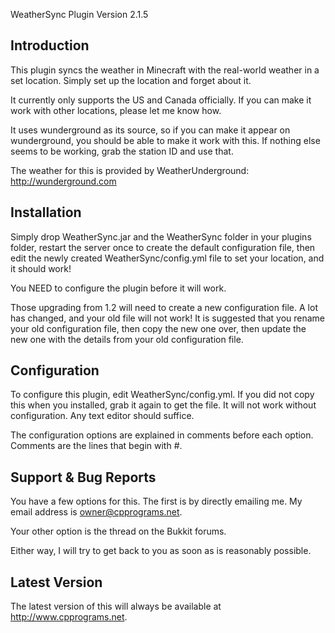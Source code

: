 WeatherSync Plugin
Version 2.1.5

Introduction
------------

This plugin syncs the weather in Minecraft with the real-world weather in
a set location. Simply set up the location and forget about it. 

It currently only supports the US and Canada officially. If you can make it 
work with other locations, please let me know how.

It uses wunderground as its source, so if you can make it appear on wunderground,
you should be able to make it work with this. If nothing else seems to be working,
grab the station ID and use that.

The weather for this is provided by WeatherUnderground: http://wunderground.com


Installation
------------

Simply drop WeatherSync.jar and the WeatherSync folder in your plugins folder,
restart the server once to create the default configuration file, then edit the
newly created WeatherSync/config.yml file to set your location, and it should
work!

You NEED to configure the plugin before it will work.

Those upgrading from 1.2 will need to create a new configuration file. A lot has
changed, and your old file will not work! It is suggested that you rename your
old configuration file, then copy the new one over, then update the new one with
the details from your old configuration file.


Configuration
-------------

To configure this plugin, edit WeatherSync/config.yml. If you did not copy this
when you installed, grab it again to get the file. It will not work without
configuration. Any text editor should suffice.

The configuration options are explained in comments before each option. Comments
are the lines that begin with #. 


Support & Bug Reports
---------------------

You have a few options for this. The first is by directly emailing me. My email address is owner@cpprograms.net. 

Your other option is the thread on the Bukkit forums.

Either way, I will try to get back to you as soon as is reasonably possible.


Latest Version
--------------

The latest version of this will always be available at http://www.cpprograms.net.
